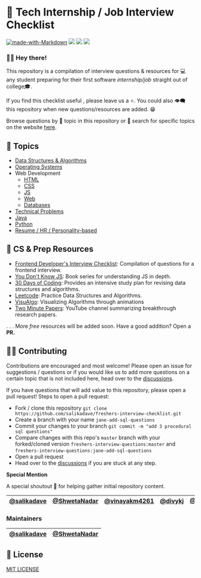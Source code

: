 # 🏁 Tech Internship / Job Interview Checklist

[![made-with-Markdown](https://img.shields.io/badge/Made%20with-Markdown-1f425f.svg)](http://commonmark.org)
![](https://img.shields.io/badge/Maintained-Yes-brightgreen)
<a href="https://github.com/salikadave" ><img src="https://img.shields.io/badge/Maintainer-salikadave-511281?labelColor=21094e" /></a>
<a href="https://github.com/ShwetaNadar" ><img src="https://img.shields.io/badge/Maintainer-shwetanadar-2940d3?labelColor=21094e" /></a>

### 👋🏻 Hey there! 

This repository is a compilation of interview questions & resources for 💻 any student preparing for their first software *internship/job* straight out of college🎓.

If you find this checklist useful , please leave us a ⭐. You could also 👁‍🗨 this repository when new questions/resources are added. 😁

Browse questions by 📃 topic in this repository or 🔎 search for specific topics on the website [here](https://salikadave26.gitbook.io/interview-questions/).

## 📃 Topics

- [Data Structures & Algorithms](ds_algo/ds_algo.md)
- [Operating Systems](operating_systems/os.md)
- Web Development
  - [HTML](web_development/html.md)
  - [CSS](web_development/css.md)
  - [JS](web_development/javascript.md)
  - [Web](web_development/web_network.md)
  - [Databases](web_development/databases.md)
- [Technical Problems](technical_problems/tech_sums.md)
- [Java](java/java.md)
- [Python](python/python.md)
- [Resume / HR / Personality-based](resume_hr/resume_cv_hr.md)

## 📝 CS & Prep Resources

- [Frontend Developer's Interview Checklist](https://github.com/h5bp/Front-end-Developer-Interview-Questions): Compilation of questions for a frontend interview.
- [You Don't Know JS](https://github.com/getify/You-Dont-Know-JS): Book series for understanding JS in depth.
- [30 Days of Coding](https://30dayscoding.com/): Provides an intensive study plan for revising data structures and algorithms.
- [Leetcode](https://leetcode.com/): Practice Data Structures and Algorithms.
- [VisuAlgo](https://visualgo.net/en): Visualizing Algorithms through animations
- [Two Minute Papers](https://www.youtube.com/user/keeroyz): YouTube channel summarizing breakthrough research papers. 

. . . More *free* resources will be added soon. Have a good addition? Open a **PR.**

## 👩‍💻 Contributing

Contributions are encouraged and most welcome! Please open an issue for suggestions / questions or if you would like us to add more questions on a certain topic that is not included here, head over to the [discussions](https://github.com/salikadave/freshers-interview-checklist/discussions).

If you have questions that will add value to this repository, please open a pull request! Steps to open a pull request:

* Fork / clone this repository `git clone https://github.com/salikadave/freshers-interview-checklist.git`
* Create a branch with your name `jane-add-sql-questions`
* Commit your changes to your branch `git commit -m "add 3 procedural sql questions"`
* Compare changes with this repo's `master` branch with your forked/cloned version `freshers-interview-questions:master` and `freshers-interview-questions:jane-add-sql-questions`
* Open a pull request
* Head over to the [discussions](https://github.com/salikadave/freshers-interview-checklist/discussions) if you are stuck at any step.

**Special Mention**

A special shoutout 🙌 for helping gather initial repository content.

[@salikadave](https://github.com/salikadave) | [@ShwetaNadar](https://github.com/ShwetaNadar) | [@vinayakm4261](https://github.com/vinayakm4261) | [@divykj](https://github.com/divykj) | [@JanviPatel](https://www.linkedin.com/in/janvi-patel-49a81818a/) | [@anshrathod](http://www.unshh.me/) | [@VyomBinani](https://www.linkedin.com/in/vyom-binani-1a0819152/) | [@NayanChordiya](https://www.linkedin.com/in/nayan-chordiya/)
---|----|------|-------------|--------|----------|-----------|---

### Maintainers

| [@salikadave](https://github.com/salikadave) | [@ShwetaNadar](https://github.com/ShwetaNadar) |
|---|---|

## 🔐 License

[MIT LICENSE](LICENSE)

